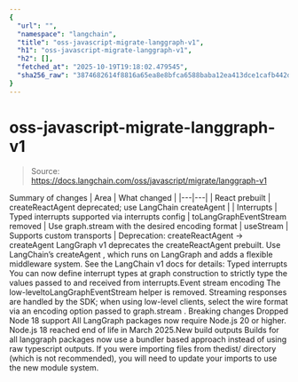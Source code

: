 ```yaml
---
{
  "url": "",
  "namespace": "langchain",
  "title": "oss-javascript-migrate-langgraph-v1",
  "h1": "oss-javascript-migrate-langgraph-v1",
  "h2": [],
  "fetched_at": "2025-10-19T19:18:02.479545",
  "sha256_raw": "3874682614f8816a65ea8e8bfca6588baba12ea413dce1cafb442d4d6245febf"
}
---
```


# oss-javascript-migrate-langgraph-v1

> Source: https://docs.langchain.com/oss/javascript/migrate/langgraph-v1

Summary of changes
| Area | What changed |
|---|---|
| React prebuilt | createReactAgent deprecated; use LangChain createAgent |
| Interrupts | Typed interrupts supported via interrupts config |
toLangGraphEventStream removed | Use graph.stream with the desired encoding format |
useStream | Supports custom transports |
Deprecation: createReactAgent
→ createAgent
LangGraph v1 deprecates the createReactAgent
prebuilt. Use LangChain’s createAgent
, which runs on LangGraph and adds a flexible middleware system.
See the LangChain v1 docs for details:
Typed interrupts
You can now define interrupt types at graph construction to strictly type the values passed to and received from interrupts.Event stream encoding
The low-leveltoLangGraphEventStream
helper is removed. Streaming responses are handled by the SDK; when using low-level clients, select the wire format via an encoding
option passed to graph.stream
.
Breaking changes
Dropped Node 18 support
All LangGraph packages now require Node.js 20 or higher. Node.js 18 reached end of life in March 2025.New build outputs
Builds for all langgraph packages now use a bundler based approach instead of using raw typescript outputs. If you were importing files from thedist/
directory (which is not recommended), you will need to update your imports to use the new module system.